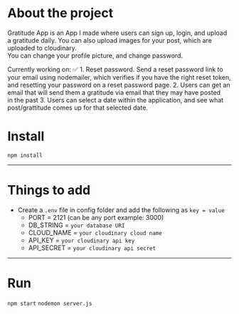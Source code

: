 # About the project
Gratitude App is an App I made where users can sign up, login, and upload a gratitude daily. 
You can also upload images for your post, which are uploaded to cloudinary.  
You can change your profile picture, and change password.

Currently working on:
✅ 1. Reset password. Send a reset password link to your email using nodemailer, which verifies if you have the right reset token, and resetting your password on a reset password page.
2. Users can get an email that will send them a gratitude via email that they may have posted   
in the past
3. Users can select a date within the application, and see what post/grattitude comes up for that selected date.  

# Install

`npm install`

---

# Things to add

- Create a `.env` file in config folder and add the following as `key = value`
  - PORT = 2121 (can be any port example: 3000)
  - DB_STRING = `your database URI`
  - CLOUD_NAME = `your cloudinary cloud name`
  - API_KEY = `your cloudinary api key`
  - API_SECRET = `your cloudinary api secret`

---

# Run

`npm start`
`nodemon server.js`
